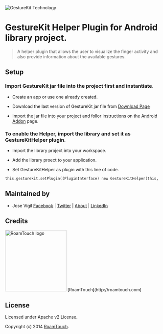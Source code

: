 <img src="http://www.gesturekit.com/wp-content/uploads/2014/05/colash_largo.png" alt="GestureKit Technology">

# GestureKit Helper Plugin for Android library project. 

> A helper plugin that allows the user to visualize the finger activity and also provide information about the available gestures.

## Setup

### Import GestureKit jar file into the project first and instantiate. 

* Create an app or use one already created. 

* Download the last version of GestureKit jar file from [Download Page](http://www.gesturekit.com/learn/downloads/)

* Import the jar file into your project and follor instructions on the [Android Addon](http://www.gesturekit.com/learn/android-addon/) page.  

### To enable the Helper, import the library and set it as GestureKitHelper plugin.

* Import the library project into your workspace. 

* Add the library proect to your application. 

* Set GestureKitHelper as plugin with this line of code. 

```html
this.gesturekit.setPlugin((PluginInterface) new GestureKitHelper(this, this.gesturekit));
```

## Maintained by
- Jose Vigil
[Facebook](https://www.facebook.com/jose.vigil.1973) | [Twitter](https://twitter.com/JoseVigil) | [About](http://about.me/josevigil) | [LinkedIn](https://www.linkedin.com/in/josemanuelvigil) 

## Credits

<img src="http://www.roamtouch.com/wp-content/uploads/2014/06/logo.png" width="200" alt="RoamTouch logo">
[RoamTouch](http://roamtouch.com)

## License
Licensed under Apache v2 License.

Copyright (c) 2014 [RoamTouch](http://github.com/RoamTouch). 